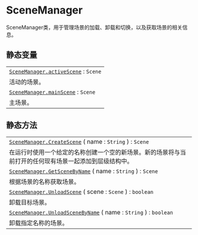 # SceneManager

SceneManager类，用于管理场景的加载、卸载和切换，以及获取场景的相关信息。


## 静态变量

||
|:---|
|[`SceneManager.activeScene`](SceneManager/activeScene.md)  : `Scene` |
|活动的场景。|
|[`SceneManager.mainScene`](SceneManager/mainScene.md)  : `Scene` |
|主场景。|


## 静态方法

||
|:---|
|[`SceneManager.CreateScene`](SceneManager/CreateScene.md) ( name : `String`  ) : `Scene` |
|在运行时使用一个给定的名称创建一个空的新场景。新的场景将与当前打开的任何现有场景一起添加到层级结构中。|
|[`SceneManager.GetSceneByName`](SceneManager/GetSceneByName.md) ( name : `String`  ) : `Scene` |
|根据场景的名称获取场景。|
|[`SceneManager.UnloadScene`](SceneManager/UnloadScene.md) ( scene : `Scene`  ) : `boolean` |
|卸载目标场景。|
|[`SceneManager.UnloadSceneByName`](SceneManager/UnloadSceneByName.md) ( name : `String`  ) : `boolean` |
|卸载指定名称的场景。|



